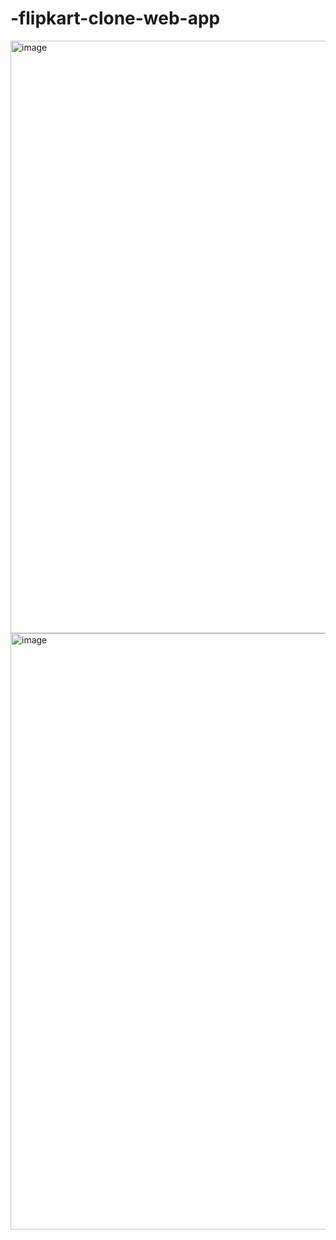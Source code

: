 # -flipkart-clone-web-app
<img width="948" alt="image" src="https://github.com/user-attachments/assets/9d2891a6-9bc8-46dd-a261-f0e11b4a7727">
<img width="954" alt="image" src="https://github.com/user-attachments/assets/800db771-46b4-453b-a40a-a6addb735fd5">

